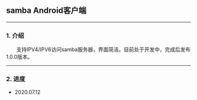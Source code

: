 ## samba Android客户端
---

### 1. 介绍 

&emsp;&emsp;支持IPV4/IPV6访问samba服务器，界面简洁。目前处于开发中，完成后发布1.0.0版本。


---
### 2. 进度

+ 2020.07.12

